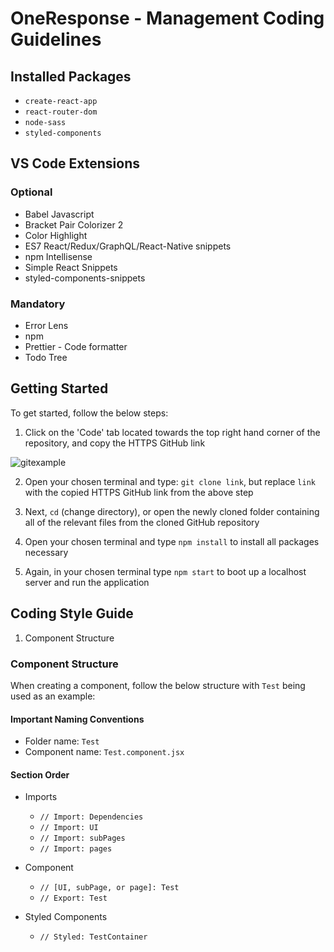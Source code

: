 # OneResponse - Management Coding Guidelines

## Installed Packages

- `create-react-app`
- `react-router-dom`
- `node-sass`
- `styled-components`

## VS Code Extensions

### Optional

- Babel Javascript
- Bracket Pair Colorizer 2
- Color Highlight
- ES7 React/Redux/GraphQL/React-Native snippets
- npm Intellisense
- Simple React Snippets
- styled-components-snippets

### Mandatory

- Error Lens
- npm
- Prettier - Code formatter
- Todo Tree

## Getting Started

To get started, follow the below steps:

1. Click on the 'Code' tab located towards the top right hand corner of the repository, and copy the HTTPS GitHub link

![gitexample](https://user-images.githubusercontent.com/56162066/94434346-8baa1f80-0191-11eb-8cef-1579faf9e7ca.png)

2. Open your chosen terminal and type: `git clone link`, but replace `link` with the copied HTTPS GitHub link from the above step

3. Next, `cd` (change directory), or open the newly cloned folder containing all of the relevant files from the cloned GitHub repository

4. Open your chosen terminal and type `npm install` to install all packages necessary

5. Again, in your chosen terminal type `npm start` to boot up a localhost server and run the application

## Coding Style Guide

1. Component Structure

### Component Structure

When creating a component, follow the below structure with `Test` being used as an example:

#### Important Naming Conventions

- Folder name: `Test`
- Component name: `Test.component.jsx`

#### Section Order

- Imports

  - `// Import: Dependencies`
  - `// Import: UI`
  - `// Import: subPages`
  - `// Import: pages`

- Component

  - `// [UI, subPage, or page]: Test`
  - `// Export: Test`

- Styled Components
  - `// Styled: TestContainer`
